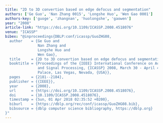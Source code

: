 ```yaml
---
title: "2D to 3D convertion based on edge defocus and segmentation"
authors: ['Ge Guo', 'Nan Zhang 0015', 'Longshe Huo', 'Wen Gao 0001']
authors-key: ['guoge', 'zhangnan', 'huolongshe', 'gaowen']
year: "2008"
article-link: "https://doi.org/10.1109/ICASSP.2008.4518076"
venue: "ICASSP"
bibex: "@inproceedings{DBLP:conf/icassp/GuoZHG08,
  author    = {Ge Guo and
               Nan Zhang and
               Longshe Huo and
               Wen Gao},
  title     = {2D to 3D convertion based on edge defocus and segmentation},
  booktitle = {Proceedings of the {IEEE} International Conference on Acoustics, Speech,
               and Signal Processing, {ICASSP} 2008, March 30 - April 4, 2008, Caesars
               Palace, Las Vegas, Nevada, {USA}},
  pages     = {2181--2184},
  publisher = {{IEEE}},
  year      = {2008},
  url       = {https://doi.org/10.1109/ICASSP.2008.4518076},
  doi       = {10.1109/ICASSP.2008.4518076},
  timestamp = {Sun, 01 Apr 2018 02:35:52 +0200},
  biburl    = {https://dblp.org/rec/conf/icassp/GuoZHG08.bib},
  bibsource = {dblp computer science bibliography, https://dblp.org}
}"
---
```

